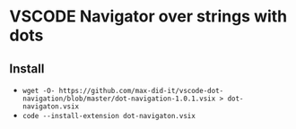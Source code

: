 # VSCODE Navigator over strings with dots

## Install

* `wget -O- https://github.com/max-did-it/vscode-dot-navigation/blob/master/dot-navigation-1.0.1.vsix > dot-navigaton.vsix`
* `code --install-extension dot-navigaton.vsix`
